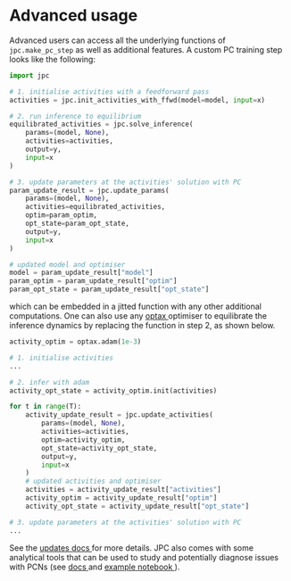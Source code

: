 # Advanced usage

Advanced users can access all the underlying functions of `jpc.make_pc_step` as 
well as additional features. A custom PC training step looks like the following:
```py
import jpc

# 1. initialise activities with a feedforward pass
activities = jpc.init_activities_with_ffwd(model=model, input=x)

# 2. run inference to equilibrium
equilibrated_activities = jpc.solve_inference(
    params=(model, None), 
    activities=activities, 
    output=y, 
    input=x
)

# 3. update parameters at the activities' solution with PC
param_update_result = jpc.update_params(
    params=(model, None), 
    activities=equilibrated_activities,
    optim=param_optim,
    opt_state=param_opt_state,
    output=y, 
    input=x
)

# updated model and optimiser
model = param_update_result["model"]
param_optim = param_update_result["optim"]
param_opt_state = param_update_result["opt_state"]
```
which can be embedded in a jitted function with any other additional 
computations. One can also use any [optax
](https://optax.readthedocs.io/en/latest/api/optimizers.html) optimiser to 
equilibrate the inference dynamics by replacing the function in step 2, as 
shown below.
```py
activity_optim = optax.adam(1e-3)

# 1. initialise activities
...

# 2. infer with adam
activity_opt_state = activity_optim.init(activities)

for t in range(T):
    activity_update_result = jpc.update_activities(
        params=(model, None),
        activities=activities,
        optim=activity_optim,
        opt_state=activity_opt_state,
        output=y,
        input=x
    )
    # updated activities and optimiser
    activities = activity_update_result["activities"]
    activity_optim = activity_update_result["optim"]
    activity_opt_state = activity_update_result["opt_state"]

# 3. update parameters at the activities' solution with PC
...
```
See the [updates docs
](https://thebuckleylab.github.io/jpc/api/Updates/) for more details. JPC also 
comes with some analytical tools that can be used to study and potentially 
diagnose issues with PCNs 
(see [docs
](https://thebuckleylab.github.io/jpc/api/Analytical%20tools/) 
and [example notebook
](https://thebuckleylab.github.io/jpc/examples/linear_net_theoretical_energy/)).
